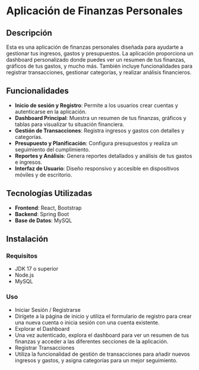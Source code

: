 # Aplicación de Finanzas Personales

## Descripción

Esta es una aplicación de finanzas personales diseñada para ayudarte a gestionar tus ingresos, gastos y presupuestos. La aplicación proporciona un dashboard personalizado donde puedes ver un resumen de tus finanzas, gráficos de tus gastos, y mucho más. También incluye funcionalidades para registrar transacciones, gestionar categorías, y realizar análisis financieros.

## Funcionalidades

- **Inicio de sesión y Registro**: Permite a los usuarios crear cuentas y autenticarse en la aplicación.
- **Dashboard Principal**: Muestra un resumen de tus finanzas, gráficos y tablas para visualizar tu situación financiera.
- **Gestión de Transacciones**: Registra ingresos y gastos con detalles y categorías.
- **Presupuesto y Planificación**: Configura presupuestos y realiza un seguimiento del cumplimiento.
- **Reportes y Análisis**: Genera reportes detallados y análisis de tus gastos e ingresos.
- **Interfaz de Usuario**: Diseño responsivo y accesible en dispositivos móviles y de escritorio.

## Tecnologías Utilizadas

- **Frontend**: React, Bootstrap
- **Backend**: Spring Boot
- **Base de Datos**: MySQL

## Instalación

### Requisitos

- JDK 17 o superior
- Node.js
- MySQL

### Uso

- Iniciar Sesión / Registrarse
- Dirígete a la página de inicio y utiliza el formulario de registro para crear una nueva cuenta o inicia sesión con una cuenta existente.
- Explorar el Dashboard
- Una vez autenticado, explora el dashboard para ver un resumen de tus finanzas y acceder a las diferentes secciones de la aplicación.
- Registrar Transacciones
- Utiliza la funcionalidad de gestión de transacciones para añadir nuevos ingresos y gastos, y asigna categorías para un mejor seguimiento.
